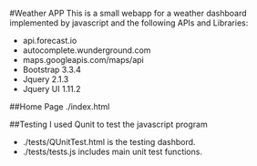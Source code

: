 #Weather APP
This is a small webapp for a weather dashboard implemented by javascript and the following APIs and Libraries:
- api.forecast.io
- autocomplete.wunderground.com
- maps.googleapis.com/maps/api
- Bootstrap 3.3.4
- Jquery 2.1.3
- Jquery UI 1.11.2

##Home Page
./index.html

##Testing
I used Qunit to test the javascript program
- ./tests/QUnitTest.html is the testing dashbord.
- ./tests/tests.js includes main unit test functions.




